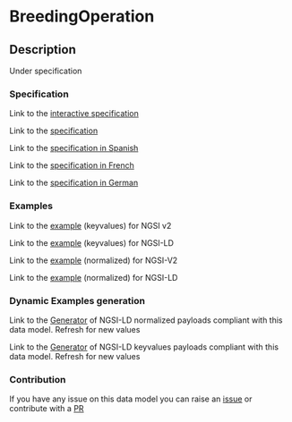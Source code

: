 # BreedingOperation

## Description 

Under specification
### Specification

Link to the [interactive specification](https://swagger.lab.fiware.org/?url=https://smart-data-models.github.io/dataModel.Aquaculture/BreedingOperation/swagger.yaml)

Link to the [specification](https://smart-data-models.github.io/dataModel.Aquaculture/BreedingOperation/doc/spec.md)

Link to the [specification in Spanish](https://smart-data-models.github.io/dataModel.Aquaculture/BreedingOperation/doc/spec_ES.md)

Link to the [specification in French](https://smart-data-models.github.io/dataModel.Aquaculture/BreedingOperation/doc/spec_FR.md)

Link to the [specification in German](https://smart-data-models.github.io/dataModel.Aquaculture/BreedingOperation/doc/spec_DE.md)
### Examples

Link to the [example](https://smart-data-models.github.io/dataModel.Aquaculture/BreedingOperation/examples/example.json) (keyvalues) for NGSI v2

Link to the [example](https://smart-data-models.github.io/dataModel.Aquaculture/BreedingOperation/examples/example.jsonld) (keyvalues) for NGSI-LD

Link to the [example](https://smart-data-models.github.io/dataModel.Aquaculture/BreedingOperation/examples/example-normalized.json) (normalized) for NGSI-V2

Link to the [example](https://smart-data-models.github.io/dataModel.Aquaculture/BreedingOperation/examples/example-normalized.jsonld) (normalized) for NGSI-LD
### Dynamic Examples generation

Link to the [Generator](https://smartdatamodels.org/extra/ngsi-ld_generator_v0.92.php?schemaUrl=https://raw.githubusercontent.com/smart-data-models/dataModel.Aquaculture/master/BreedingOperation/schema.json&email=info@smartdatamodels.org) of NGSI-LD normalized payloads compliant with this data model. Refresh for new values

Link to the [Generator](https://smartdatamodels.org/extra/ngsi-ld_generator_keyvalues_v0.92.php?schemaUrl=https://raw.githubusercontent.com/smart-data-models/dataModel.Aquaculture/master/BreedingOperation/schema.json&email=info@smartdatamodels.org) of NGSI-LD keyvalues payloads compliant with this data model. Refresh for new values
### Contribution

 If you have any issue on this data model you can raise an [issue](https://github.com/smart-data-models/dataModel.Aquaculture/issues)  or contribute with a [PR](https://github.com/smart-data-models/dataModel.Aquaculture/pulls)